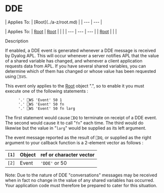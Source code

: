 




<h1 class="heading"><span class="name">DDE</span></h1>
| Applies To: | [Root](../a-z/root.md) |
| --- | ---  |

| Applies To: | [Root](../a-z/root.md) | [Root](../a-z/root.md) |  |  |
| --- | --- | ---  |
| [Root](../a-z/root.md) |  |  |


Description


If enabled, a DDE event is generated whenever a DDE message is received by Dyalog APL. This will occur whenever a server notifies APL that the value of a shared variable has changed, and whenever a client application requests data from APL. If you have several shared variables, you can determine which of them has changed or whose value has been requested using `⎕SVS`.



This event only applies to the [Root](../a-z/root.md) object ".", so to enable it you must execute one of the following statements :
```apl
      '.' ⎕WS 'Event' 50 1
      '.' ⎕WS 'Event' 50 fn
      '.' ⎕WS 'Event' 50 fn larg
```


The first statement would cause `⎕DQ` to terminate on receipt of a DDE event. The second would cause it to call "`fn`" each time. The third would do likewise but the value in "`larg`" would be supplied as its left argument.


The event message reported as the result of `⎕DQ`, or supplied as the right argument to your callback function is a 2-element vector as follows :

| `[1]` | Object | ref or character vector |
| --- | --- | ---  |
| `[2]` | Event | `'DDE'` or 50 |


Note: Due to the nature of DDE "conversations" messages may be received when in fact no change in the value of any shared variables has occurred. Your application code must therefore be prepared to cater for this situation.


